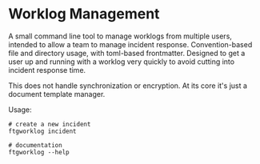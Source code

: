 # Worklog Management #

A small command line tool to manage worklogs from multiple users, intended to allow a team to manage incident response.  Convention-based file and directory usage, with toml-based frontmatter.  Designed to get a user up and running with a worklog very quickly to avoid cutting into incident response time.

This does not handle synchronization or encryption.  At its core it's just a document template manager.

Usage:

    # create a new incident
    ftgworklog incident

    # documentation
    ftgworklog --help

